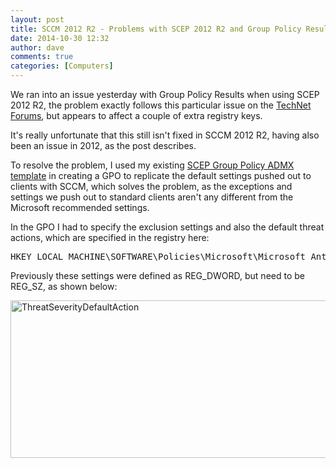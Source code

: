 ```yaml
---
layout: post
title: SCCM 2012 R2 - Problems with SCEP 2012 R2 and Group Policy Results
date: 2014-10-30 12:32
author: dave
comments: true
categories: [Computers]
---
```

We ran into an issue yesterday with Group Policy Results when using SCEP 2012 R2, the problem exactly follows this particular issue on the <a href="https://social.technet.microsoft.com/Forums/en-US/651e9006-adb8-4eb4-ac65-141765d235f0/system-center-endpoint-and-group-policy-results?forum=configmanagergeneral">TechNet Forums</a>, but appears to affect a couple of extra registry keys.

It's really unfortunate that this still isn't fixed in SCCM 2012 R2, having also been an issue in 2012, as the post describes.

To resolve the problem, I used my existing <a href="https://github.com/davegreen/miscellaneous/tree/master/CustomADMX">SCEP Group Policy ADMX template</a> in creating a GPO to replicate the default settings pushed out to clients with SCCM, which solves the problem, as the exceptions and settings we push out to standard clients aren't any different from the Microsoft recommended settings.

In the GPO I had to specify the exclusion settings and also the default threat actions, which are specified in the registry here:
<pre>HKEY_LOCAL_MACHINE\SOFTWARE\Policies\Microsoft\Microsoft Antimalware\Threats\ThreatSeverityDefaultAction</pre>
Previously these settings were defined as REG_DWORD, but need to be REG_SZ, as shown below:

<a href="http://tookitaway.co.uk/wp-content/uploads/2014/10/ThreatSeverityDefaultAction.png"><img class="alignnone size-full wp-image-1401" src="http://tookitaway.co.uk/wp-content/uploads/2014/10/ThreatSeverityDefaultAction.png" alt="ThreatSeverityDefaultAction" width="748" height="252" /></a>
